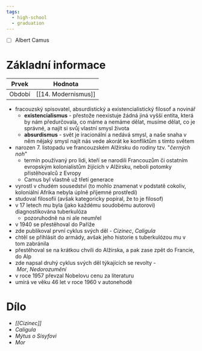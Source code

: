 ```yaml
---
tags:
  - high-school
  - graduation
---
```

- [ ] Albert Camus
# Základní informace
| Prvek  | Hodnota             |
| ------ | ------------------- |
| Období | [[14. Modernismus]] |
- fracouzský spisovatel, absurdistický a existencialistický filosof a novinář
    - **existencialismus** - přestože neexistuje žádná jiná vyšší entita, která by nám předurčovala, co máme a nemáme dělat, musíme dělat, co je správné, a najít si svůj vlastní smysl života
    - **absurdismus** - svět je iracionální a nedává smysl, a naše snaha v něm nějaký smysl najít nás vede akorát ke konfliktům s tímto světem
- narozen 7. listopadu ve francouzském Alžírsku do rodiny tzv. "_černých noh_"
    - termín používaný pro lidi, kteří se narodili Francouzům či ostatním evropským kolonialistům žijících v Alžírsku, neboli potomky přistěhovalců z Evropy
    - Camus byl vlastně už třetí generace
- vyrostl v chudém sousedství (to mohlo znamenat v podstatě cokoliv, koloniální Afrika nebyla úplně příjemné prostředí)
- studoval filosofii (avšak kategoricky popíral, že to je filosof)
- v 17 letech mu byla (jako každému soudobému autorovi) diagnostikována tuberkulóza
    - pozoruhodně na ni ale neumřel
- v 1940 se přestěhoval do Paříže
- zde publikoval první cyklus svých děl - _Cizinec_, _Caligula_
- chtěl se přihlásit do armády, avšak jeho historie s tuberkulózou mu v tom zabránila
- přestěhoval se na krátkou chvíli do Alžírska, a pak zase zpět do Francie, do Alp
- zde napsal druhý cyklus svých děl týkajících se revolty - _Mor_, _Nedorozumění_
- v roce 1957 převzal Nobelovu cenu za literaturu
- umírá ve věku 46 let v roce 1960 v autonehodě
# Dílo
- *[[Cizinec]]*
- *Caligula*
- *Mýtus o Sisyfovi*
- *Mor*